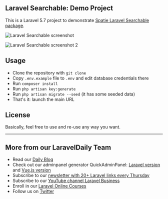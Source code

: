 ## Laravel Searchable: Demo Project

This is a Laravel 5.7 project to demonstrate [Spatie Laravel Searchable package](https://github.com/spatie/laravel-searchable).

![Laravel Searchable screenshot](https://laraveldaily.com/wp-content/uploads/2018/12/Screen-Shot-2018-12-28-at-11.51.20-AM.png)

![Laravel Searchable screenshot 2](https://laraveldaily.com/wp-content/uploads/2018/12/Screen-Shot-2018-12-28-at-11.51.06-AM.png)

## Usage

- Clone the repository with `git clone`
- Copy `.env.example` file to `.env` and edit database credentials there
- Run `composer install`
- Run `php artisan key:generate`
- Run `php artisan migrate --seed` (it has some seeded data)
- That's it: launch the main URL

## License

Basically, feel free to use and re-use any way you want.

---

## More from our LaravelDaily Team

- Read our [Daily Blog](https://laraveldaily.com)
- Check out our adminpanel generator QuickAdminPanel: [Laravel version](https://quickadminpanel.com) and [Vue.js version](https://vue.quickadminpanel.com)
- Subscribe to our [newsletter with 20+ Laravel links every Thursday](http://laraveldaily.com/weekly-laravel-newsletter/)
- Subscribe to our [YouTube channel Laravel Business](https://www.youtube.com/channel/UCTuplgOBi6tJIlesIboymGA)
- Enroll in our [Laravel Online Courses](https://laraveldaily.teachable.com/)
- Follow us on [Twitter](https://twitter.com/dailylaravel)